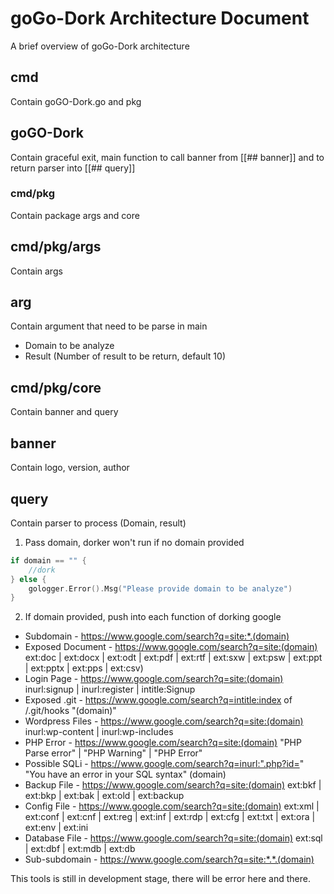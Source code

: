 # goGo-Dork Architecture Document

A brief overview of goGo-Dork architecture

## cmd
Contain goGO-Dork.go and pkg

## goGO-Dork
Contain graceful exit, main function to call banner from [[## banner]] and to return parser into [[## query]]

### cmd/pkg
Contain package args and core

## cmd/pkg/args
Contain args

## arg
Contain argument that need to be parse in main
- Domain to be analyze
- Result (Number of result to be return, default 10)

## cmd/pkg/core
Contain banner and query

## banner
Contain logo, version, author

## query
Contain parser to process (Domain, result)
1. Pass domain, dorker won't run if no domain provided

```go
if domain == "" {
    //dork
} else {
    gologger.Error().Msg("Please provide domain to be analyze")
}
```

2. If domain provided, push into each function of dorking google
- Subdomain           - https://www.google.com/search?q=site:*.(domain)
- Exposed Document    - https://www.google.com/search?q=site:(domain) ext:doc | ext:docx | ext:odt | ext:pdf | ext:rtf | ext:sxw | ext:psw | ext:ppt | ext:pptx | ext:pps | ext:csv)
- Login Page          - https://www.google.com/search?q=site:(domain) inurl:signup | inurl:register | intitle:Signup
- Exposed .git        - https://www.google.com/search?q=intitle:index of /.git/hooks "(domain)"
- Wordpress Files     - https://www.google.com/search?q=site:(domain) inurl:wp-content | inurl:wp-includes
- PHP Error           - https://www.google.com/search?q=site:(domain) "PHP Parse error" | "PHP Warning" | "PHP Error"
- Possible SQLi       - https://www.google.com/search?q=inurl:".php?id=" "You have an error in your SQL syntax" (domain)
- Backup File         - https://www.google.com/search?q=site:(domain) ext:bkf | ext:bkp | ext:bak | ext:old | ext:backup
- Config File         - https://www.google.com/search?q=site:(domain) ext:xml | ext:conf | ext:cnf | ext:reg | ext:inf | ext:rdp | ext:cfg | ext:txt | ext:ora | ext:env | ext:ini
- Database File       - https://www.google.com/search?q=site:(domain) ext:sql | ext:dbf | ext:mdb | ext:db
- Sub-subdomain       - https://www.google.com/search?q=site:*.*.(domain)

<p class="callout warning">This tools is still in development stage, there will be error here and there.</p>


